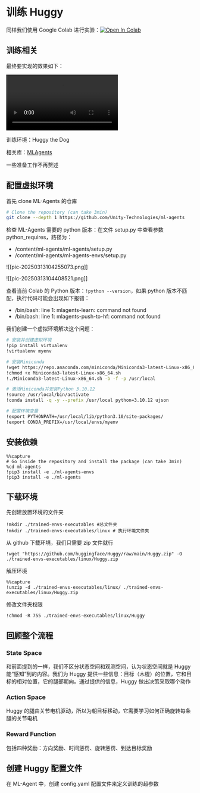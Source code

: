 # 训练 Huggy

同样我们使用 Google Colab 进行实验：<a href="https://colab.research.google.com/github/huggingface/deep-rl-class/blob/master/notebooks/bonus-unit1/bonus-unit1.ipynb" rel="nofollow"><img src="https://colab.research.google.com/assets/colab-badge.svg" alt="Open In Colab"></a>

## 训练相关

最终要实现的效果如下：

<video controls autoplay><source src="https://huggingface.co/datasets/huggingface-deep-rl-course/course-images/resolve/main/en/notebooks/unit-bonus1/huggy.mp4" type="video/mp4"></video>

训练环境：Huggy the Dog

相关库：[MLAgents](https://github.com/Unity-Technologies/ml-agents)

一些准备工作不再赘述

## 配置虚拟环境

首先 clone ML-Agents 的仓库

```bash
# Clone the repository (can take 3min)
git clone --depth 1 https://github.com/Unity-Technologies/ml-agents
```

检查 ML-Agents 需要的 python 版本：在文件 setup.py 中查看参数 python_requires，路径为：
- /content/ml-agents/ml-agents/setup.py
- /content/ml-agents/ml-agents-envs/setup.py

![[pic-20250313104255073.png]]

![[pic-20250313104408521.png]]

查看当前 Colab 的 Python 版本：`!python --version`，如果 python 版本不匹配，执行代码可能会出现如下报错：
- /bin/bash: line 1: mlagents-learn: command not found
- /bin/bash: line 1: mlagents-push-to-hf: command not found

我们创建一个虚拟环境解决这个问题：

```bash
# 安装并创建虚拟环境
!pip install virtualenv
!virtualenv myenv

# 安装Miniconda
!wget https://repo.anaconda.com/miniconda/Miniconda3-latest-Linux-x86_64.sh
!chmod +x Miniconda3-latest-Linux-x86_64.sh
!./Miniconda3-latest-Linux-x86_64.sh -b -f -p /usr/local

# 激活Miniconda并安装Python 3.10.12
!source /usr/local/bin/activate
!conda install -q -y --prefix /usr/local python=3.10.12 ujson

# 配置环境变量
!export PYTHONPATH=/usr/local/lib/python3.10/site-packages/
!export CONDA_PREFIX=/usr/local/envs/myenv
```

## 安装依赖

```shell
%%capture
# Go inside the repository and install the package (can take 3min)
%cd ml-agents
!pip3 install -e ./ml-agents-envs
!pip3 install -e ./ml-agents
```

## 下载环境

先创建放置环境的文件夹

```shell
!mkdir ./trained-envs-executables #总文件夹
!mkdir ./trained-envs-executables/linux # 执行环境文件夹
```

从 github 下载环境，我们只需要 zip 文件就行

```shell
!wget "https://github.com/huggingface/Huggy/raw/main/Huggy.zip" -O ./trained-envs-executables/linux/Huggy.zip
```

解压环境

```shell
%%capture
!unzip -d ./trained-envs-executables/linux/ ./trained-envs-executables/linux/Huggy.zip
```

修改文件夹权限

```shell
!chmod -R 755 ./trained-envs-executables/linux/Huggy
```

## 回顾整个流程

### State Space

和前面提到的一样，我们不区分状态空间和观测空间，认为状态空间就是 Huggy 能“感知”到的内容。我们为 Huggy 提供一些信息：目标（木棍）的位置，它和目标的相对位置，它的腿部朝向。通过提供的信息，Huggy 做出决策采取哪个动作

### Action Space

Huggy 的腿由关节电机驱动，所以为朝目标移动，它需要学习如何正确旋转每条腿的关节电机

### Reward Function

包括四种奖励：方向奖励、时间惩罚、旋转惩罚、到达目标奖励

## 创建 Huggy 配置文件

在 ML-Agent 中，创建 config.yaml 配置文件来定义训练的超参数
